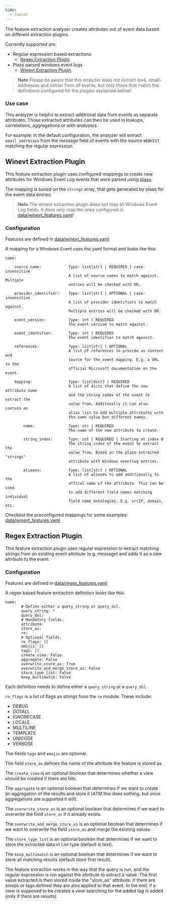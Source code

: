 ```yaml
---
hide:
  - footer
---
```

The feature extraction analyzer creates attributes out of event data based on
different extraction plugins.

Currently supported are:
* Regular expression based extractions
  * [Regex Extraction Plugin](#regex-extraction-plugin)
* Plaso parsed windows event logs
  * [Winevt Extraction Plugin](#winevt-extraction-plugin)

> **Note**
Please be aware that this analyzer does *not* extract ipv4, email-addresses and
similar from *all* events, but only those that match the definitions configured
for the plugins explained below!

### Use case

This analyzer is helpful to extract additional data from events as separate
attributes. Those extracted attributes can then be used in lookups, correlations,
aggregations or with analyzers.

For example: In the default configuration, the analyzer will extract
`email_addresses` from the message field of events with the source `WEBHIST`
matching the regular expression.

## Winevt Extraction Plugin

This feature extraction plugin uses configured mappings to create new attributes
for Windows Event Log events that were parsed using [plaso](https://github.com/log2timeline/plaso).

The mapping is based on the `strings` array, that gets generated by plaso for
the event data entries.

> **Note**
The winevt extraction plugin does *not* map all Windows Event Log fields. It
does only map the ones configured in [data/winevt_features.yaml](../../../data/winevt_features.yaml)!

### Configuration

Features are defined in [data/winevt_features.yaml](../../../data/winevt_features.yaml)

A mapping for a Windows Event uses the yaml format and looks like this:

```
name:

    source_name:            Type: list[str] | REQUIRED | case-insensitive
                            A list of source names to match against. Multiple
                            entries will be checked with OR.

    provider_identifier:    Type: list[str] | OPTIONAL | case-insensitive
                            A list of provider identifiers to match against.
                            Multiple entries will be checked with OR.

    event_version:          Type: int | REQUIRED
                            The event version to match against.

    event_identifier:       Type: int | REQUIRED
                            The event identifier to match against.

    references:             Type: list[str] | OPTIONAL
                            A list of references to provide as context and
                            source for the event mapping. E.g. a URL to the
                            official Microsoft documentation on the event.

    mapping:                Type: list[dict] | REQUIRED
                            A list of dicts that define the new attribute name
                            and the string index of the event to extract the
                            value from. Additonally it can also contain an
                            alias list to add multiple attributes with
                            the same value but different names.

        name:               Type: str | REQUIRED
                            The name of the new attribute to create.

        string_index:       Type: int | REQUIRED | Starting at index 0
                            The string index of the event to extract the
                            value from. Based on the plaso extracted "strings"
                            attribute with Windows eventlog entries.

        aliases:            Type: list[str] | OPTIONAL
                            A list of aliases to add additionally to the
                            offical name of the attribute. This can be used
                            to add different field names matching individual
                            field name ontologies. E.g. srcIP, domain, etc.
```

Checkout the preconfigured mappings for some examples:
[data/winevt_features.yaml](../../../data/winevt_features.yaml)

## Regex Extraction Plugin

This feature extraction plugin uses regular expression to extract matching
strings from an existing event attribute (e.g. message) and adds it as a new
attribute to the event.

### Configuration

Features are defined in [data/regex_features.yaml](../../../data/regex_features.yaml)

A regex based feature extraction definition looks like this:

```
name:
       # Define either a query_string or query_dsl.
       query_string: *
       query_dsl:
       # Mandatory fields.
       attribute:
       store_as:
       re:
       # Optional fields.
       re_flags: []
       emojis: []
       tags: []
       create_view: False
       aggregate: False
       overwrite_store_as: True
       overwrite_and_merge_store_as: False
       store_type_list: False
       keep_multimatch: False
```

Each definition needs to define either a `query_string` or a `query_dsl`.

`re_flags` is a list of flags as strings from the `re` module. These include:
- DEBUG
- DOTALL
- IGNORECASE
- LOCALE
- MULTILINE
- TEMPLATE
- UNICODE
- VERBOSE

The fields `tags` and `emojis` are optional.

The field `store_as` defines the name of the attribute the feature is stored as.

The `create_view` is an optional boolean that determines whether a view should be created if there are hits.

The `aggregate` is an optional boolean that determines if we want to create an aggregation of the results and store it (ATM this does nothing, but once aggregations are supported it will).

The `overwrite_store_as` is an optional boolean that determines if we want to overwrite the field `store_as` if it already exists.

The `overwrite_and_merge_store_as` is an optional boolean that determines  if we want to overwrite the field `store_as` and merge the existing values.

The `store_type_list` is an optional boolean that determines if we want to store the extracted data in List type (default is text).

The `keep_multimatch` is an optional boolean that determines if we want to store all matching results (default store first result).

The feature extraction works in the way that the query is run, and the regular expression is run against the attribute to extract a value.
The first value extracted is then stored inside the "store_as" attribute.
If there are emojis or tags defined they are also applied to that event.
In the end, if a view is supposed to be created a view searching for the added tag is added (only if there are results).
